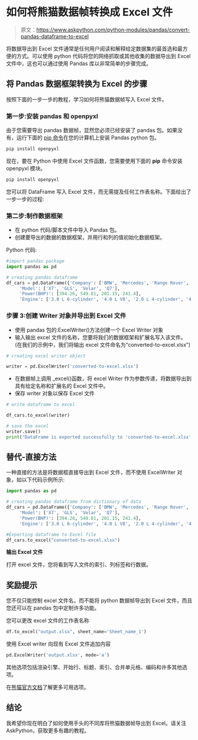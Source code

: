 # 如何将熊猫数据帧转换成 Excel 文件

> 原文：<https://www.askpython.com/python-modules/pandas/convert-pandas-dataframe-to-excel>

将数据导出到 Excel 文件通常是任何用户阅读和解释给定数据集的最首选和最方便的方式。可以使用 python 代码将您的网络抓取或其他收集的数据导出到 Excel 文件中，这也可以通过使用 Pandas 库以非常简单的步骤完成。

## 将 Pandas 数据框架转换为 Excel 的步骤

按照下面的一步一步的教程，学习如何将熊猫数据帧写入 Excel 文件。

### 第一步:安装 pandas 和 openpyxl

由于您需要导出 pandas 数据帧，显然您必须已经安装了 pandas 包。如果没有，运行下面的 [pip 命令](https://www.askpython.com/python-modules/python-pip)在您的计算机上安装 Pandas python 包。

```py
pip install openpyxl

```

现在，要在 Python 中使用 Excel 文件函数，您需要使用下面的 **pip** 命令安装 openpyxl 模块。

```py
pip install openpyxl

```

您可以将 DataFrame 写入 Excel 文件，而无需提及任何工作表名称。下面给出了一步一步的过程:

### 第二步:制作数据框架

*   在 python 代码/脚本文件中导入 Pandas 包。
*   创建要导出的数据的数据框架，并用行和列的值初始化数据框架。

Python 代码:

```py
#import pandas package
import pandas as pd

# creating pandas dataframe
df_cars = pd.DataFrame({'Company': ['BMW', 'Mercedes', 'Range Rover', 'Audi'],
     'Model': ['X7', 'GLS', 'Velar', 'Q7'],
     'Power(BHP)': [394.26, 549.81, 201.15, 241.4],
     'Engine': ['3.0 L 6-cylinder', '4.0 L V8', '2.0 L 4-cylinder', '4.0 L V-8']})

```

### 步骤 3:创建 Writer 对象并导出到 Excel 文件

*   使用 pandas 包的:ExcelWriter()方法创建一个 Excel Writer 对象
*   输入输出 excel 文件的名称，您要将我们的数据框架和扩展名写入该文件。(在我们的示例中，我们将输出 excel 文件命名为“converted-to-excel.xlsx”)

```py
# creating excel writer object

writer = pd.ExcelWriter('converted-to-excel.xlsx')

```

*   在数据帧上调用 _excel()函数，将 excel Writer 作为参数传递，将数据导出到具有给定名称和扩展名的 Excel 文件中。
*   保存 writer 对象以保存 Excel 文件

```py
# write dataframe to excel

df_cars.to_excel(writer)

# save the excel
writer.save()
print("DataFrame is exported successfully to 'converted-to-excel.xlsx' Excel File.")﻿

```

## 替代-直接方法

一种直接的方法是将数据框直接导出到 Excel 文件，而不使用 ExcelWriter 对象，如以下代码示例所示:

```py
import pandas as pd

# creating pandas dataframe from dictionary of data
df_cars = pd.DataFrame({'Company': ['BMW', 'Mercedes', 'Range Rover', 'Audi'],
     'Model': ['X7', 'GLS', 'Velar', 'Q7'],
     'Power(BHP)': [394.26, 549.81, 201.15, 241.4],
     'Engine': ['3.0 L 6-cylinder', '4.0 L V8', '2.0 L 4-cylinder', '4.0 L V-8']})

#Exporting dataframe to Excel file
df_cars.to_excel("converted-to-excel.xlsx")

```

**输出 Excel 文件**

打开 excel 文件，您将看到写入文件的索引、列标签和行数据。

## **奖励提示**

您不仅只能控制 excel 文件名，而不能将 python 数据帧导出到 Excel 文件，而且您还可以在 pandas 包中定制许多功能。

您可以更改 excel 文件的工作表名称

```py
df.to_excel("output.xlsx", sheet_name='Sheet_name_1')

```

使用 Excel writer 向现有 Excel 文件追加内容

```py
pd.ExcelWriter('output.xlsx', mode='a')

```

其他选项包括渲染引擎、开始行、标题、索引、合并单元格、编码和许多其他选项。

在[熊猫官方文档](https://pandas.pydata.org/pandas-docs/stable/reference/api/pandas.DataFrame.to_excel.html)了解更多可用选项。

## 结论

我希望你现在明白了如何使用手头的不同库将熊猫数据帧导出到 Excel。请关注 AskPython，获取更多有趣的教程。